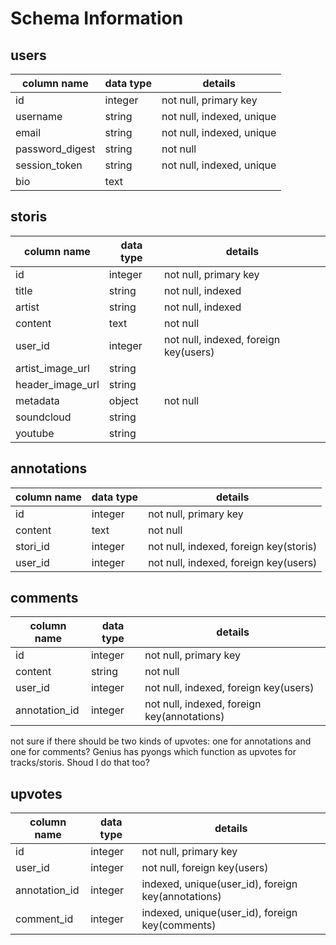 # Schema Information

## users
column name     | data type | details
----------------|-----------|-----------------------
id              | integer   | not null, primary key
username        | string    | not null, indexed, unique
email           | string    | not null, indexed, unique
password_digest | string    | not null
session_token   | string    | not null, indexed, unique
bio             | text      |

## storis
column name     | data type | details
----------------|-----------|-----------------------
id              | integer   | not null, primary key
title           | string    | not null, indexed
artist          | string    | not null, indexed
content         | text      | not null
user_id         | integer   | not null, indexed, foreign key(users)
artist_image_url| string    |
header_image_url| string    |
metadata        | object    | not null
soundcloud      | string    |
youtube         | string    |

## annotations
column name     | data type | details
----------------|-----------|-----------------------
id              | integer   | not null, primary key
content         | text      | not null
stori_id        | integer   | not null, indexed, foreign key(storis)
user_id         | integer   | not null, indexed, foreign key(users)

## comments
column name     | data type | details
----------------|-----------|-----------------------
id              | integer   | not null, primary key
content         | string    | not null
user_id         | integer   | not null, indexed, foreign key(users)
annotation_id   | integer   | not null, indexed, foreign key(annotations)


not sure if there should be two kinds of upvotes: one for annotations and one for comments? Genius has pyongs which function as upvotes for tracks/storis. Shoud I do that too?

## upvotes
column name     | data type | details
----------------|-----------|-----------------------
id              | integer   | not null, primary key
user_id         | integer   | not null, foreign key(users)
annotation_id   | integer   | indexed, unique(user_id), foreign key(annotations)
comment_id      | integer   | indexed, unique(user_id), foreign key(comments)
